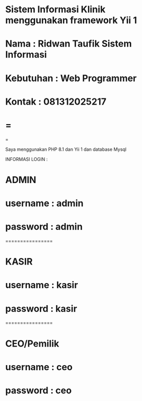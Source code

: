 # Sistem Informasi Klinik menggunakan framework Yii 1

Nama : Ridwan Taufik
Sistem Informasi
=============================
Kebutuhan : Web Programmer
=============================
Kontak : 081312025217
=============================
=
=
=

Saya menggunakan PHP 8.1 dan Yii 1 dan database Mysql

INFORMASI LOGIN :

ADMIN
================
username : admin
================
password : admin
================
================

KASIR
================
username : kasir
================
password : kasir
================
================

CEO/Pemilik
================
username : ceo
================
password : ceo
================
